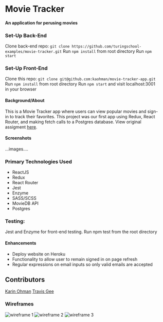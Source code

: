# Movie Tracker
#### An application for perusing movies

### Set-Up Back-End
Clone back-end repo: ```git clone https://github.com/turingschool-examples/movie-tracker.git```
Run ```npm install``` from root directory
Run ```npm start```

### Set-Up Front-End
Clone this repo: ```git clone git@github.com:kaohman/movie-tracker-app.git```
Run ```npm install``` from root directory
Run ```npm start``` and visit localhost:3001 in your browser

#### Background/About
This is a Movie Tracker app where users can view popular movies and sign-in to track their favorites. This project was our first app using Redux, React Router, and making fetch calls to a Postgres database. View original assigment [here](https://github.com/turingschool-examples/movie-tracker).

#### Screenshots
...images....

### Primary Technologies Used
- ReactJS
- Redux
- React Router
- Jest
- Enzyme
- SASS/SCSS
- MovieDB API
- Postgres

### Testing:
Jest and Enzyme for front-end testing.
Run npm test from the root directory

#### Enhancements
- Deploy website on Heroku
- Functionality to allow user to remain signed in on page refresh
- Regular expressions on email inputs so only valid emails are accepted

## Contributors
[Karin Ohman](https://github.com/kaohman)
[Travis Gee](https://github.com/geet084)

### Wireframes
![wireframe 1]('./public/assets/wireframe1.png')
![wireframe 2]('./public/assets/wireframe2.png')
![wireframe 3]('./public/assets/wireframe3.png')
